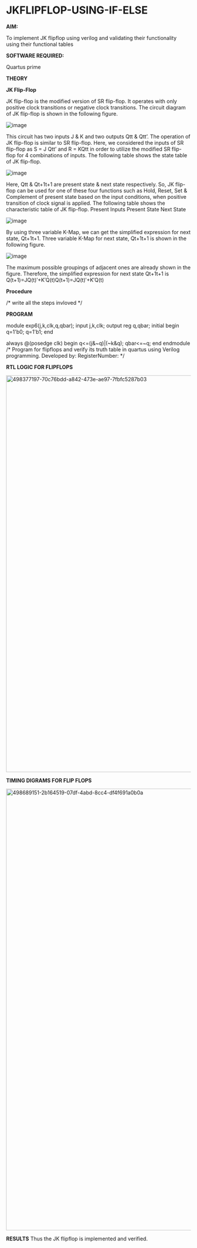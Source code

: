 # JKFLIPFLOP-USING-IF-ELSE

**AIM:** 

To implement  JK flipflop using verilog and validating their functionality using their functional tables

**SOFTWARE REQUIRED:**

Quartus prime

**THEORY**

**JK Flip-Flop**

JK flip-flop is the modified version of SR flip-flop. It operates with only positive clock transitions or negative clock transitions. The circuit diagram of JK flip-flop is shown in the following figure.

![image](https://github.com/naavaneetha/JKFLIPFLOP-USING-IF-ELSE/assets/154305477/a649c30b-232b-4558-b188-fd6c09845180)


This circuit has two inputs J & K and two outputs Qtt & Qtt’. The operation of JK flip-flop is similar to SR flip-flop. Here, we considered the inputs of SR flip-flop as S = J Qtt’ and R = KQtt in order to utilize the modified SR flip-flop for 4 combinations of inputs. The following table shows the state table of JK flip-flop.

![image](https://github.com/naavaneetha/JKFLIPFLOP-USING-IF-ELSE/assets/154305477/c4360742-e8a8-4937-b089-c46c0433f9a3)

 
Here, Qtt & Qt+1t+1 are present state & next state respectively. So, JK flip-flop can be used for one of these four functions such as Hold, Reset, Set & Complement of present state based on the input conditions, when positive transition of clock signal is applied. The following table shows the characteristic table of JK flip-flop. Present Inputs Present State Next State
 
![image](https://github.com/naavaneetha/JKFLIPFLOP-USING-IF-ELSE/assets/154305477/6c275261-a6d5-4c37-a3a7-1e88ca11c4cd)

By using three variable K-Map, we can get the simplified expression for next state, Qt+1t+1. Three variable K-Map for next state, Qt+1t+1 is shown in the following figure.
 
![image](https://github.com/naavaneetha/JKFLIPFLOP-USING-IF-ELSE/assets/154305477/5174f41b-0ce0-4329-a372-6d1943ea6673)

The maximum possible groupings of adjacent ones are already shown in the figure. Therefore, the simplified expression for next state Qt+1t+1 is Q(t+1)=JQ(t)′+K′Q(t)Q(t+1)=JQ(t)′+K′Q(t)

**Procedure**

/* write all the steps invloved */

**PROGRAM**

module exp6(j,k,clk,q,qbar); input j,k,clk; output reg q,qbar; initial begin q=1'b0; q=1'b1; end

always @(posedge clk) begin q<=(j&~q)|(~k&q); qbar<=~q; end endmodule
/* Program for flipflops and verify its truth table in quartus using Verilog programming. Developed by: RegisterNumber:
*/

**RTL LOGIC FOR FLIPFLOPS**

<img width="1919" height="1079" alt="498377197-70c76bdd-a842-473e-ae97-7fbfc5287b03" src="https://github.com/user-attachments/assets/d554a68e-a75b-4cda-b18c-f7d532a3451a" />

**TIMING DIGRAMS FOR FLIP FLOPS**

<img width="1921" height="1201" alt="498689151-2b164519-07df-4abd-8cc4-df4f691a0b0a" src="https://github.com/user-attachments/assets/ee66ef40-7938-42a1-9bc8-6489bc8322c8" />

**RESULTS**
Thus the JK flipflop is implemented and verified.
